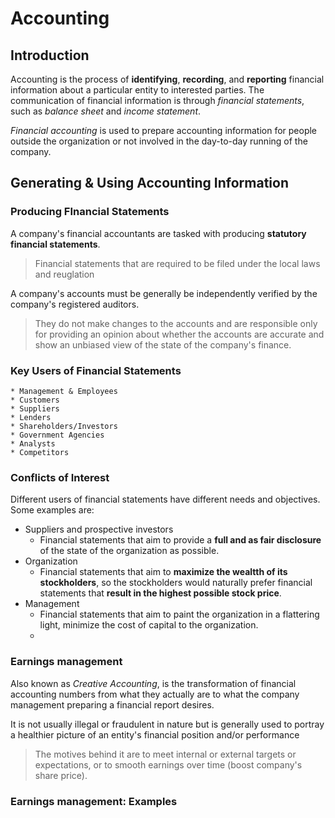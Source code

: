 # Accounting

## Introduction

Accounting is the process of **identifying**, **recording**, and **reporting** financial information about a particular entity to interested parties. The communication of financial information is through *financial statements*, such as *balance sheet* and *income statement*.

*Financial accounting* is used to prepare accounting information for people outside the organization or not involved in the day-to-day running of the company.

## Generating & Using Accounting Information
### Producing FInancial Statements

A company's financial accountants are tasked with producing **statutory financial statements**.
>Financial statements that are required to be filed under the local laws and reuglation

A company's accounts must be generally be independently verified by the company's registered auditors.
> They do not make changes to the accounts and are responsible only for providing an opinion about whether the accounts are accurate and show an unbiased view of the state of the company's finance.

### Key Users of Financial Statements

~~~
* Management & Employees
* Customers
* Suppliers
* Lenders
* Shareholders/Investors
* Government Agencies
* Analysts
* Competitors
~~~

### Conflicts of Interest

Different users of financial statements have different needs and objectives.
Some examples are:
* Suppliers and prospective investors
  * Financial statements that aim to provide a **full and as fair disclosure** of the state of the organization as possible.
* Organization
  * Financial statements that aim to **maximize the wealtth of its stockholders**, so the stockholders would naturally prefer financial statements that **result in the highest possible stock price**.
* Management
  * Financial statements that aim to paint the organization in a flattering light, minimize the cost of capital to the organization.
  * 

### Earnings management

Also known as *Creative Accounting*, is the transformation of financial accounting numbers from what they actually are to what the company management preparing a financial report desires.

It is not usually illegal or fraudulent in nature but is generally used to portray a healthier picture of an entity's financial position and/or performance
> The motives behind it are to meet internal or external targets or expectations, or to smooth earnings over time (boost company's share price).

### Earnings management: Examples